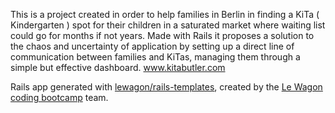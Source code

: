 This is a project created in order to help families in Berlin in finding a KiTa ( Kindergarten ) spot for their children in a saturated market where waiting list could go for months if not years. Made with Rails it proposes a solution to the chaos and uncertainty of application by setting up a direct line of communication between families and KiTas, managing them through a simple but effective dashboard.
www.kitabutler.com

Rails app generated with [lewagon/rails-templates](https://github.com/lewagon/rails-templates), created by the [Le Wagon coding bootcamp](https://www.lewagon.com) team.
